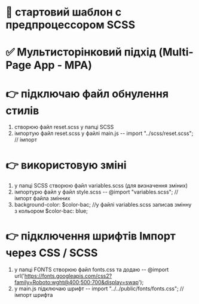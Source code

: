 # 🚀 стартовий шаблон с предпроцессором SCSS

# ✅ Мультисторінковий підхід (Multi-Page App - MPA)

# 👉 підключаю файл обнулення стилів

1. створюю файл reset.scss у папці SCSS
2. імпортую файл reset.scss у файлі main.js -- import "../scss/reset.scss"; // імпорт

# 👉 використовую зміні

1. у папці SCSS створюю файл variables.scss (для визначення зміних)
2. імпортурю файл у файл style.scss -- @import "variables.scss"; // імпорт файла змінних
3. background-color: $color-bac; //у файлі variables.scss записав змінну з кольором $color-bac: blue;

# 👉 підключення шрифтів Імпорт через CSS / SCSS

1. у папці FONTS створюю файл fonts.css та додаю -- @import url('https://fonts.googleapis.com/css2?family=Roboto:wght@400;500;700&display=swap');
2. у main.js підключаю шрифт -- import "../../public/fonts/fonts.css"; // імпорт шрифта

